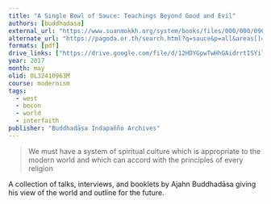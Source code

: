 ```yaml
---
title: "A Single Bowl of Sauce: Teachings Beyond Good and Evil"
authors: [buddhadasa]
external_url: "https://www.suanmokkh.org/system/books/files/000/000/096/original/Buddhadasa-Single-bowl-of-sauce.pdf"
alternate_url: "https://pagoda.or.th/search.html?q=sauce&p=all&areas[]=flexicontent&cc=p"
formats: [pdf]
drive_links: ["https://drive.google.com/file/d/12HDYGpwTwHhGAidrrtISYilRvBcv1DEb/view?usp=drivesdk"]
year: 2017
month: may
olid: OL32410963M
course: modernism
tags:
  - west
  - becon
  - world
  - interfaith
publisher: "Buddhadāsa Indapañño Archives" 
---
```


> We must have a system of spiritual culture which is appropriate to the modern world and which can accord with the principles of every religion

A collection of talks, interviews, and booklets by Ajahn Buddhadāsa giving his view of the world and outline for the future.

